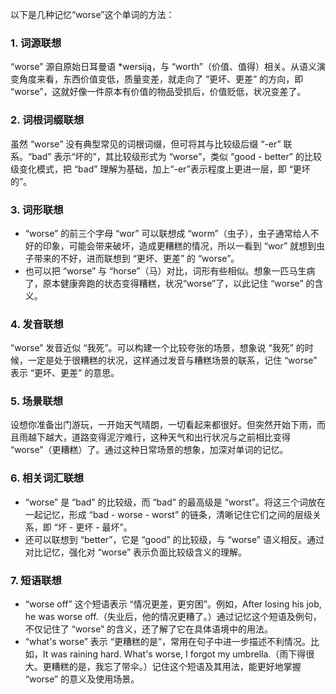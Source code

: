 以下是几种记忆“worse”这个单词的方法：

### 1. 词源联想
“worse” 源自原始日耳曼语 *wersiją，与 “worth”（价值、值得）相关。从语义演变角度来看，东西价值变低，质量变差，就走向了 “更坏、更差” 的方向，即 “worse”，这就好像一件原本有价值的物品受损后，价值贬低，状况变差了。

### 2. 词根词缀联想
虽然 “worse” 没有典型常见的词根词缀，但可将其与比较级后缀 “-er” 联系。“bad” 表示“坏的”，其比较级形式为 “worse”，类似 “good - better” 的比较级变化模式，把 “bad” 理解为基础，加上“-er”表示程度上更进一层，即 “更坏的”。

### 3. 词形联想
 - “worse” 的前三个字母 “wor” 可以联想成 “worm”（虫子），虫子通常给人不好的印象，可能会带来破坏，造成更糟糕的情况，所以一看到 “wor” 就想到虫子带来的不好，进而联想到 “更坏、更差” 的 “worse”。
 - 也可以把 “worse” 与 “horse”（马）对比，词形有些相似。想象一匹马生病了，原本健康奔跑的状态变得糟糕，状况“worse”了，以此记住 “worse” 的含义。

### 4. 发音联想
“worse” 发音近似 “我死”。可以构建一个比较夸张的场景，想象说 “我死” 的时候，一定是处于很糟糕的状况，这样通过发音与糟糕场景的联系，记住 “worse” 表示 “更坏、更差” 的意思。

### 5. 场景联想
设想你准备出门游玩，一开始天气晴朗，一切看起来都很好。但突然开始下雨，而且雨越下越大，道路变得泥泞难行，这种天气和出行状况与之前相比变得 “worse”（更糟糕）了。通过这种日常场景的想象，加深对单词的记忆。

### 6. 相关词汇联想
 - “worse” 是 “bad” 的比较级，而 “bad” 的最高级是 “worst”。将这三个词放在一起记忆，形成 “bad - worse - worst” 的链条，清晰记住它们之间的层级关系，即 “坏 - 更坏 - 最坏”。
 - 还可以联想到 “better”，它是 “good” 的比较级，与 “worse” 语义相反。通过对比记忆，强化对 “worse” 表示负面比较级含义的理解。

### 7. 短语联想
 - “worse off” 这个短语表示 “情况更差，更穷困”。例如，After losing his job, he was worse off.（失业后，他的情况更糟了。）通过记忆这个短语及例句，不仅记住了 “worse” 的含义，还了解了它在具体语境中的用法。
 - “what's worse” 表示 “更糟糕的是”，常用在句子中进一步描述不利情况。比如，It was raining hard. What's worse, I forgot my umbrella.（雨下得很大。更糟糕的是，我忘了带伞。）记住这个短语及其用法，能更好地掌握 “worse” 的意义及使用场景。 